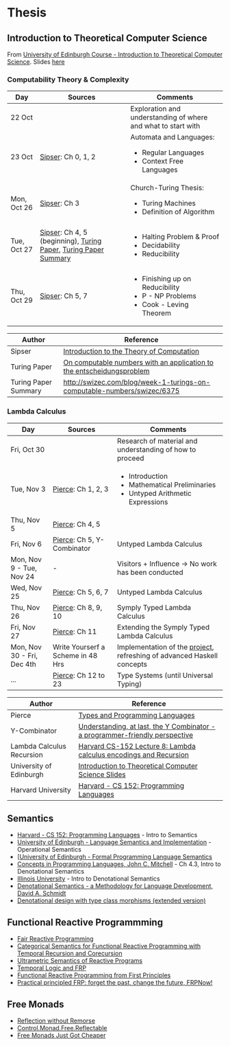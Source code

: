 # Thesis

## Introduction to Theoretical Computer Science

From [University of Edinburgh Course - Introduction to Theoretical Computer Science](http://www.inf.ed.ac.uk/teaching/courses/itcs/lectures.html). Slides [here](http://www.inf.ed.ac.uk/teaching/courses/itcs/itcs-slides.pdf)

### Computability Theory & Complexity

Day | Sources | Comments
--- | --- | ---
22 Oct | | Exploration and understanding of where and what to start with
23 Oct | [Sipser](http://neerci.ist.utl.pt/neerci_shelf/LEIC/2%20Ano/1%20Semestre/Teoria%20da%20Computacao/Bibliografia/Introduction%20To%20The%20Theory%20Of%20Computation%20-%20Sipser.pdf): Ch 0, 1, 2 | Automata and Languages: </br><ul><li>Regular Languages</li><li>Context Free Languages</li></ul>
Mon, Oct 26 | [Sipser](http://neerci.ist.utl.pt/neerci_shelf/LEIC/2%20Ano/1%20Semestre/Teoria%20da%20Computacao/Bibliografia/Introduction%20To%20The%20Theory%20Of%20Computation%20-%20Sipser.pdf): Ch 3 | Church-Turing Thesis: </br> <ul><li>Turing Machines</li><li>Definition of Algorithm</li></ul>
Tue, Oct 27 | [Sipser](http://neerci.ist.utl.pt/neerci_shelf/LEIC/2%20Ano/1%20Semestre/Teoria%20da%20Computacao/Bibliografia/Introduction%20To%20The%20Theory%20Of%20Computation%20-%20Sipser.pdf): Ch 4, 5 (beginning), [Turing Paper](https://people.cs.umass.edu/~immerman/cs601/TuringPaper1936.pdf), [Turing Paper Summary](http://swizec.com/blog/week-1-turings-on-computable-numbers/swizec/6375) | <ul><li>Halting Problem & Proof</li><li>Decidability</li><li>Reducibility</li></ul>
Thu, Oct 29 | [Sipser](http://neerci.ist.utl.pt/neerci_shelf/LEIC/2%20Ano/1%20Semestre/Teoria%20da%20Computacao/Bibliografia/Introduction%20To%20The%20Theory%20Of%20Computation%20-%20Sipser.pdf): Ch 5, 7 | <ul><li>Finishing up on Reducibility</li><li>P - NP Problems</li><li>Cook - Leving Theorem</li></ul>

Author | Reference
--- | --- 
Sipser | [Introduction to the Theory of Computation](http://neerci.ist.utl.pt/neerci_shelf/LEIC/2%20Ano/1%20Semestre/Teoria%20da%20Computacao/Bibliografia/Introduction%20To%20The%20Theory%20Of%20Computation%20-%20Sipser.pdf)
Turing Paper | [On computable numbers with an application to the entscheidungsproblem](https://people.cs.umass.edu/~immerman/cs601/TuringPaper1936.pdf)
Turing Paper Summary | http://swizec.com/blog/week-1-turings-on-computable-numbers/swizec/6375

### Lambda Calculus
Day | Sources | Comments
--- | --- | ---
Fri, Oct 30 | | Research of material and understanding of how to proceed
Tue, Nov 3 | [Pierce](http://port70.net/~nsz/articles/book/pierce_types_and_programming_languages_2002.pdf): Ch 1, 2, 3 | <ul><li>Introduction</li><li>Mathematical Preliminaries</li><li>Untyped Arithmetic Expressions</li></ul>
Thu, Nov 5 | [Pierce](http://port70.net/~nsz/articles/book/pierce_types_and_programming_languages_2002.pdf): Ch 4, 5 |
Fri, Nov 6 | [Pierce](http://port70.net/~nsz/articles/book/pierce_types_and_programming_languages_2002.pdf): Ch 5, Y-Combinator | Untyped Lambda Calculus
Mon, Nov 9 - Tue, Nov 24 | - | Visitors + Influence -> No work has been conducted
Wed, Nov 25 | [Pierce](http://port70.net/~nsz/articles/book/pierce_types_and_programming_languages_2002.pdf): Ch 5, 6, 7 | Untyped Lambda Calculus
Thu, Nov 26 | [Pierce](http://port70.net/~nsz/articles/book/pierce_types_and_programming_languages_2002.pdf): Ch 8, 9, 10 | Symply Typed Lambda Calculus
Fri, Nov 27 | [Pierce](http://port70.net/~nsz/articles/book/pierce_types_and_programming_languages_2002.pdf): Ch 11 | Extending the Symply Typed Lambda Calculus
Mon, Nov 30 - Fri, Dec 4th | Write Yourserf a Scheme in 48 Hrs | Implementation of the [project](https://github.com/Widar91/SchemeInterpreter), refreshing of advanced Haskell concepts
... | [Pierce](http://port70.net/~nsz/articles/book/pierce_types_and_programming_languages_2002.pdf): Ch 12 to 23 | Type Systems (until Universal Typing)

Author | Reference
--- | --- 
Pierce | [Types and Programming Languages](http://port70.net/~nsz/articles/book/pierce_types_and_programming_languages_2002.pdf)
Y-Combinator | [Understanding, at last, the Y Combinator - a programmer-friendly perspective](http://hisham.hm/2011/04/04/understanding-at-last-the-y-combinator-a-programmer-friendly-perspective/comments/)
Lambda Calculus Recursion | [Harvard CS-152 Lecture 8: Lambda calculus encodings and Recursion](http://www.seas.harvard.edu/courses/cs152/2016sp/lectures/lec08-encodings.pdf)
University of Edinburgh| [Introduction to Theoretical Computer Science Slides](http://www.inf.ed.ac.uk/teaching/courses/itcs/itcs-slides.pdf)
Harvard University | [Harvard - CS 152: Programming Languages](http://www.seas.harvard.edu/courses/cs152/2016sp/schedule.html)

## Semantics

* [Harvard - CS 152: Programming Languages](http://www.seas.harvard.edu/courses/cs152/2016sp/schedule.html) - Intro to Semantics
* [University of Edinburgh - Language Semantics and Implementation](http://www.inf.ed.ac.uk/teaching/courses/lsi/) - Operational Semantics
* [[University of Edinburgh - Formal Programming Language Semantics](http://www.inf.ed.ac.uk/teaching/courses/fpls/)
* [Concepts in Programming Languages, John C. Mitchell](https://books.google.nl/books?id=AUUgAwAAQBAJ&pg=PA384&lpg=PA384&dq=concepts+in+programming+languages+mitchell+download&source=bl&ots=CIP2lnBg_z&sig=If9xZsI7zSO_R4o2bBcVLGiydiQ&hl=en&sa=X&ved=0ahUKEwiN-sm1pubLAhXFGQ8KHYeFCLsQ6AEISzAI#v=onepage&q=concepts%20in%20programming%20languages%20mitchell%20download&f=false) - Ch 4.3, Intro to Denotational Semantics
* [Illinois University](http://fsl.cs.illinois.edu/images/6/60/CS422-Spring-2010-04.pdf) - Intro to Denotational Semantics
* [Denotational Semantics - a Methodology for Language Development, David A. Schmidt ](http://www.bcl.hamilton.ie/~barak/teach/F2008/NUIM/CS424/texts/ds.pdf)
* [Denotational design with type class morphisms (extended version)](http://conal.net/papers/type-class-morphisms/type-class-morphisms-long.pdf)

## Functional Reactive Programmming
* [Fair Reactive Programming](http://cs.mcgill.ca/~acave1/papers/fair-reactive.pdf)
* [Categorical Semantics for Functional Reactive Programming with Temporal Recursion and Corecursion](http://arxiv.org/pdf/1406.2062.pdf)
* [Ultrametric Semantics of Reactive Programs](https://www.mpi-sws.org/~neelk/frp-lics11.pdf)
* [Temporal Logic and FRP](http://www.slideshare.net/SergeiWinitzki/temporal-logic-and-functional-reactive-programming)
* [Functional Reactive Programming from First Principles](http://haskell.cs.yale.edu/wp-content/uploads/2011/02/frp-1st.pdf)
* [Practical principled FRP: forget the past, change the future, FRPNow!](http://dl.acm.org/citation.cfm?id=2784752)

## Free Monads
* [Reflection without Remorse](http://okmij.org/ftp/Haskell/zseq.pdf)
* [Control.Monad.Free.Reflectable](https://hackage.haskell.org/package/reflection-without-remorse-0.9.5/docs/Control-Monad-Free-Reflectable.html)
* [Free Monads Just Got Cheaper](http://blog.timsears.com/posts/Free_Monads_Just_Got_Cheaper.html)
